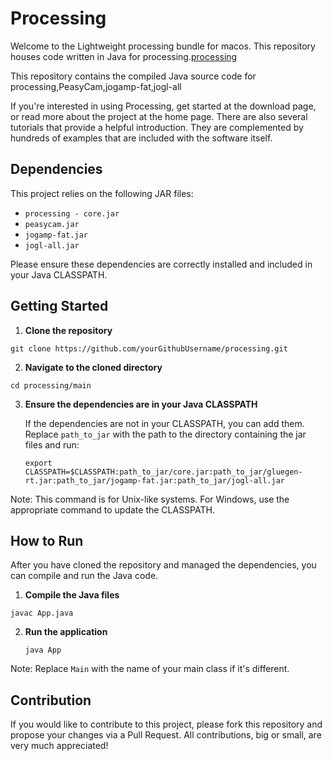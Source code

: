 # Processing

Welcome to the Lightweight processing bundle for macos. This repository houses code written in Java for processing.[processing](https://github.com/processing) 

This repository contains the compiled Java source code for processing,PeasyCam,jogamp-fat,jogl-all

If you're interested in using Processing, get started at the download page, or read more about the project at the home page. There are also several tutorials that provide a helpful introduction. They are complemented by hundreds of examples that are included with the software itself.

## Dependencies

This project relies on the following JAR files:
- `processing - core.jar`
- `peasycam.jar`
- `jogamp-fat.jar`
- `jogl-all.jar`

Please ensure these dependencies are correctly installed and included in your Java CLASSPATH.

## Getting Started

1. **Clone the repository**
  ```
  git clone https://github.com/yourGithubUsername/processing.git
  ```
2. **Navigate to the cloned directory**
  ```
  cd processing/main
  ```
3. **Ensure the dependencies are in your Java CLASSPATH**

   If the dependencies are not in your CLASSPATH, you can add them. Replace `path_to_jar` with the path to the directory containing the jar files and run:
   ```
   export CLASSPATH=$CLASSPATH:path_to_jar/core.jar:path_to_jar/gluegen-rt.jar:path_to_jar/jogamp-fat.jar:path_to_jar/jogl-all.jar
   ```
  Note: This command is for Unix-like systems. For Windows, use the appropriate command to update the CLASSPATH.

## How to Run

After you have cloned the repository and managed the dependencies, you can compile and run the Java code.

1. **Compile the Java files**
  ```
  javac App.java
  ```
2. **Run the application**
   ```
   java App
   ```
Note: Replace `Main` with the name of your main class if it's different.

## Contribution

If you would like to contribute to this project, please fork this repository and propose your changes via a Pull Request. All contributions, big or small, are very much appreciated!
